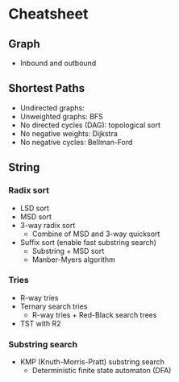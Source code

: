 # Cheatsheet

## Graph
* Inbound and outbound

## Shortest Paths
* Undirected graphs:
* Unweighted graphs: BFS
* No directed cycles (DAG): topological sort
* No negative weights: Dijkstra
* No negative cycles: Bellman-Ford

## String

### Radix sort
* LSD sort
* MSD sort
* 3-way radix sort
  * Combine of MSD and 3-way quicksort
* Suffix sort (enable fast substring search)
  * Substring + MSD sort
  * Manber-Myers algorithm
### Tries
* R-way tries
* Ternary search tries
  * R-way tries + Red-Black search trees
* TST with R2
### Substring search
* KMP (Knuth-Morris-Pratt) substring search
  * Deterministic finite state automaton (DFA)
